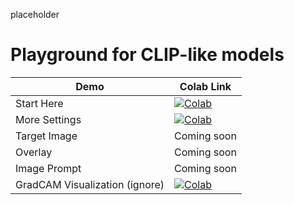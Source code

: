placeholder




# Playground for CLIP-like models

| Demo  | Colab Link |
| ------------- | ------------- |
| Start Here  |  [![Colab](https://colab.research.google.com/assets/colab-badge.svg)](https://colab.research.google.com/github/dribnet/clipit/blob/master/demos/Start_Here.ipynb)  |
| More Settings  |  [![Colab](https://colab.research.google.com/assets/colab-badge.svg)](https://colab.research.google.com/github/dribnet/clipit/blob/master/demos/Moar_Settings.ipynb)  |
| Target Image  | Coming soon  |
| Overlay  | Coming soon  |
| Image Prompt  | Coming soon  |
| GradCAM Visualization (ignore)  |  [![Colab](https://colab.research.google.com/assets/colab-badge.svg)](https://colab.research.google.com/github/dribnet/clipit/blob/master/demos/VQGAN+CLIP_(with_overlays)_ipynb)  |
